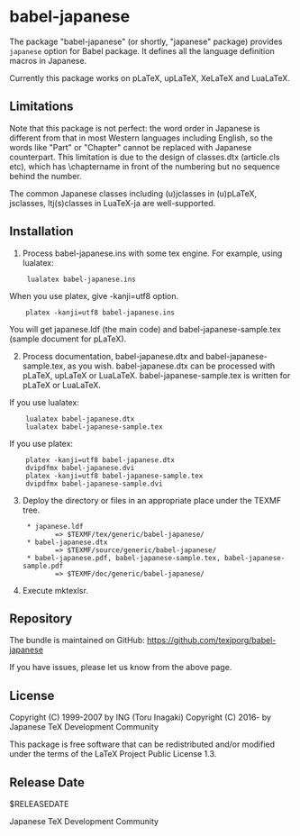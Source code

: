# babel-japanese

The package "babel-japanese" (or shortly, "japanese" package) provides
`japanese` option for Babel package. It defines all the language
definition macros in Japanese.

Currently this package works on pLaTeX, upLaTeX, XeLaTeX and LuaLaTeX.


## Limitations

Note that this package is not perfect: the word order in Japanese is
different from that in most Western languages including English, so
the words like "Part" or "Chapter" cannot be replaced with Japanese
counterpart. This limitation is due to the design of classes.dtx
(article.cls etc), which has \chaptername in front of the numbering
but no sequence behind the number.

The common Japanese classes including (u)jclasses in (u)pLaTeX,
jsclasses, ltj(s)classes in LuaTeX-ja are well-supported.


## Installation

1) Process babel-japanese.ins with some tex engine.
For example, using lualatex:

        lualatex babel-japanese.ins

When you use platex, give -kanji=utf8 option.

        platex -kanji=utf8 babel-japanese.ins

You will get japanese.ldf (the main code) and
babel-japanese-sample.tex (sample document for pLaTeX).

2) Process documentation, babel-japanese.dtx and
babel-japanese-sample.tex, as you wish.
babel-japanese.dtx can be processed with pLaTeX, upLaTeX or LuaLaTeX.
babel-japanese-sample.tex is written for pLaTeX or LuaLaTeX.

If you use lualatex:

        lualatex babel-japanese.dtx
        lualatex babel-japanese-sample.tex

If you use platex:

        platex -kanji=utf8 babel-japanese.dtx
        dvipdfmx babel-japanese.dvi
        platex -kanji=utf8 babel-japanese-sample.tex
        dvipdfmx babel-japanese-sample.dvi

3) Deploy the directory or files in an appropriate place under the TEXMF tree.

        * japanese.ldf
               => $TEXMF/tex/generic/babel-japanese/
        * babel-japanese.dtx
               => $TEXMF/source/generic/babel-japanese/
        * babel-japanese.pdf, babel-japanese-sample.tex, babel-japanese-sample.pdf
               => $TEXMF/doc/generic/babel-japanese/

4) Execute mktexlsr.


## Repository

The bundle is maintained on GitHub:
  https://github.com/texjporg/babel-japanese

If you have issues, please let us know from the above page.


## License

Copyright (C) 1999-2007 by ING (Toru Inagaki)
Copyright (C) 2016-     by Japanese TeX Development Community

This package is free software that can be redistributed and/or
modified under the terms of the LaTeX Project Public License 1.3.


## Release Date

$RELEASEDATE

Japanese TeX Development Community
